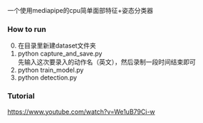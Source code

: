 一个使用mediapipe的cpu简单面部特征+姿态分类器


### How to run
0. 在目录里新建dataset文件夹
1. python capture_and_save.py  
先输入这次要录入的动作名（英文），然后录制一段时间结束即可
2. python train_model.py  
3. python detection.py

### Tutorial
https://www.youtube.com/watch?v=We1uB79Ci-w